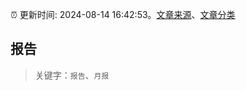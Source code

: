 :alarm_clock: 更新时间: 2024-08-14 16:42:53。[文章来源](/README.md)、[文章分类](/TAGS.md)

## 报告


> 关键字：`报告`、`月报`



